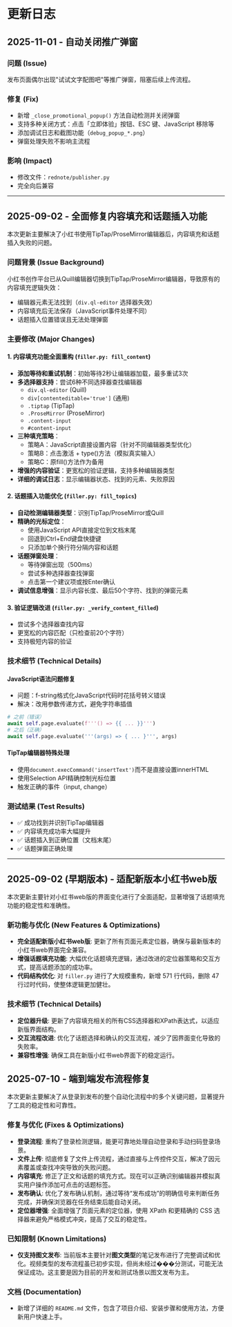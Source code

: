 # 更新日志

## 2025-11-01 - 自动关闭推广弹窗

### 问题 (Issue)
发布页面偶尔出现"试试文字配图吧"等推广弹窗，阻塞后续上传流程。

### 修复 (Fix)
- 新增 `_close_promotional_popup()` 方法自动检测并关闭弹窗
- 支持多种关闭方式：点击「立即体验」按钮、ESC 键、JavaScript 移除等
- 添加调试日志和截图功能（`debug_popup_*.png`）
- 弹窗处理失败不影响主流程

### 影响 (Impact)
- 修改文件：`rednote/publisher.py`
- 完全向后兼容

---

## 2025-09-02 - 全面修复内容填充和话题插入功能

本次更新主要解决了小红书使用TipTap/ProseMirror编辑器后，内容填充和话题插入失败的问题。

### 问题背景 (Issue Background)

小红书创作平台已从Quill编辑器切换到TipTap/ProseMirror编辑器，导致原有的内容填充逻辑失效：
- 编辑器元素无法找到（`div.ql-editor` 选择器失效）
- 内容填充后无法保存（JavaScript事件处理不同）
- 话题插入位置错误且无法处理弹窗

### 主要修改 (Major Changes)

#### 1. **内容填充功能全面重构** (`filler.py: fill_content`)
- **添加等待和重试机制**：初始等待2秒让编辑器加载，最多重试3次
- **多选择器支持**：尝试6种不同选择器查找编辑器
  - `div.ql-editor` (Quill)
  - `div[contenteditable='true']` (通用)
  - `.tiptap` (TipTap)
  - `.ProseMirror` (ProseMirror)
  - `.content-input`
  - `#content-input`
- **三种填充策略**：
  - 策略A：JavaScript直接设置内容（针对不同编辑器类型优化）
  - 策略B：点击激活 + type()方法（模拟真实输入）
  - 策略C：原fill()方法作为备用
- **增强的内容验证**：更宽松的验证逻辑，支持多种编辑器类型
- **详细的调试日志**：显示编辑器状态、找到的元素、失败原因

#### 2. **话题插入功能优化** (`filler.py: fill_topics`)
- **自动检测编辑器类型**：识别TipTap/ProseMirror或Quill
- **精确的光标定位**：
  - 使用JavaScript API直接定位到文档末尾
  - 回退到Ctrl+End键盘快捷键
  - 只添加单个换行符分隔内容和话题
- **话题弹窗处理**：
  - 等待弹窗出现（500ms）
  - 尝试多种选择器查找弹窗
  - 点击第一个建议项或按Enter确认
- **调试信息增强**：显示内容长度、最后50个字符、找到的弹窗元素

#### 3. **验证逻辑改进** (`filler.py: _verify_content_filled`)
- 尝试多个选择器查找内容
- 更宽松的内容匹配（只检查前20个字符）
- 支持极短内容的验证

### 技术细节 (Technical Details)

#### JavaScript语法问题修复
- 问题：f-string格式化JavaScript代码时花括号转义错误
- 解决：改用参数传递方式，避免字符串插值
```python
# 之前（错误）
await self.page.evaluate(f'''() => {{ ... }}''')
# 之后（正确）
await self.page.evaluate('''(args) => { ... }''', args)
```

#### TipTap编辑器特殊处理
- 使用`document.execCommand('insertText')`而不是直接设置innerHTML
- 使用Selection API精确控制光标位置
- 触发正确的事件（input, change）

### 测试结果 (Test Results)
- ✅ 成功找到并识别TipTap编辑器
- ✅ 内容填充成功率大幅提升
- ✅ 话题插入到正确位置（文档末尾）
- ✅ 话题弹窗正确处理

---

## 2025-09-02 (早期版本) - 适配新版本小红书web版

本次更新主要针对小红书web版的界面变化进行了全面适配，显著增强了话题填充功能的稳定性和准确性。

### 新功能与优化 (New Features & Optimizations)

*   **完全适配新版小红书web版**: 更新了所有页面元素定位器，确保与最新版本的小红书web界面完全兼容。
*   **增强话题填充功能**: 大幅优化话题填充逻辑，通过改进的定位器策略和交互方式，提高话题添加的成功率。
*   **代码结构优化**: 对 `filler.py` 进行了大规模重构，新增 571 行代码，删除 47 行过时代码，使整体逻辑更加健壮。

### 技术细节 (Technical Details)

*   **定位器升级**: 更新了内容填充相关的所有CSS选择器和XPath表达式，以适应新版界面结构。
*   **交互流程改进**: 优化了话题选择和确认的交互流程，减少了因界面变化导致的失败率。
*   **兼容性增强**: 确保工具在新版小红书web界面下的稳定运行。

## 2025-07-10 - 端到端发布流程修复

本次更新主要解决了从登录到发布的整个自动化流程中的多个关键问题，显著提升了工具的稳定性和可靠性。

### 修复与优化 (Fixes & Optimizations)

*   **登录流程**: 重构了登录检测逻辑，能更可靠地处理自动登录和手动扫码登录场景。
*   **文件上传**: 彻底修复了文件上传流程，通过直接与上传控件交互，解决了因元素覆盖或查找冲突导致的失败问题。
*   **内容填充**: 修正了正文和话题的填充方式。现在可以正确识别编辑器并模拟真实用户操作添加可点击的话题标签。
*   **发布确认**: 优化了发布确认机制，通过等待“发布成功”的明确信号来判断任务完成，并确保浏览器在任务结束后能自动关闭。
*   **定位器增强**: 全面增强了页面元素的定位器，使用 XPath 和更精确的 CSS 选择器来避免严格模式冲突，提高了交互的稳定性。

### 已知限制 (Known Limitations)

*   **仅支持图文发布**: 当前版本主要针对**图文类型**的笔记发布进行了完整调试和优化。视频类型的发布流程虽已初步实现，但尚未经过���分测试，可能无法保证成功。这主要是因为目前的开发和测试场景以图文发布为主。

### 文档 (Documentation)

*   新增了详细的 `README.md` 文件，包含了项目介绍、安装步骤和使用方法，方便新用户快速上手。
